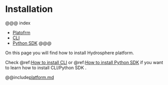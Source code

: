 # Installation
@@@ index
* [Platofrm](platform.md)
* [CLI](cli.md)
* [Python SDK](sdk.md)
@@@

On this page you will find how to install Hydrosphere platform.

Check @ref:[How to install CLI](cli.md) or @ref:[How to install Python SDK](sdk.md)
  if you want to learn how to install CLI/Python SDK .


@@include[platform.md](platform.md)